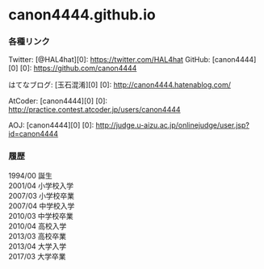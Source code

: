 # canon4444.github.io

### 各種リンク
Twitter: [@HAL4hat][0]: https://twitter.com/HAL4hat
GitHub: [canon4444][0]
[0]: https://github.com/canon4444

はてなブログ: [玉石混淆][0]
[0]: http://canon4444.hatenablog.com/

AtCoder: [canon4444][0]
[0]: http://practice.contest.atcoder.jp/users/canon4444

AOJ: [canon4444][0]
[0]: http://judge.u-aizu.ac.jp/onlinejudge/user.jsp?id=canon4444


### 履歴
1994/00 誕生  
2001/04 小学校入学  
2007/03 小学校卒業  
2007/04 中学校入学  
2010/03 中学校卒業  
2010/04 高校入学  
2013/03 高校卒業  
2013/04 大学入学  
2017/03 大学卒業  
